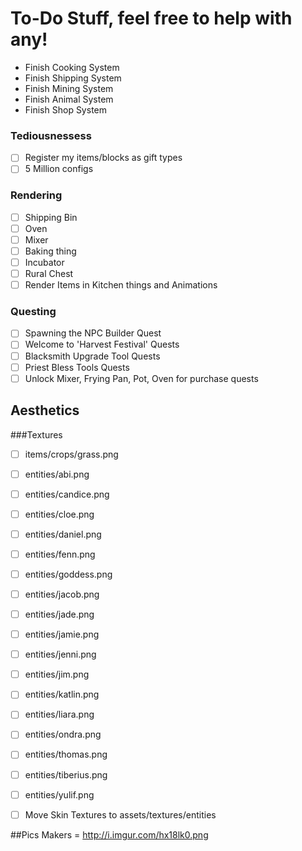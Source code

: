 # To-Do Stuff, feel free to help with any!
- Finish Cooking System
- Finish Shipping System
- Finish Mining System
- Finish Animal System
- Finish Shop System

### Tediousnessess
- [ ] Register my items/blocks as gift types
- [ ] 5 Million configs

### Rendering
- [ ] Shipping Bin
- [ ] Oven
- [ ] Mixer
- [ ] Baking thing
- [ ] Incubator
- [ ] Rural Chest
- [ ] Render Items in Kitchen things and Animations

### Questing
- [ ] Spawning the NPC Builder Quest
- [ ] Welcome to 'Harvest Festival' Quests
- [ ] Blacksmith Upgrade Tool Quests
- [ ] Priest Bless Tools Quests
- [ ] Unlock Mixer, Frying Pan, Pot, Oven for purchase quests

## Aesthetics 
###Textures
- [ ] items/crops/grass.png 
- [ ] entities/abi.png
- [ ] entities/candice.png
- [ ] entities/cloe.png
- [ ] entities/daniel.png
- [ ] entities/fenn.png
- [ ] entities/goddess.png
- [ ] entities/jacob.png
- [ ] entities/jade.png
- [ ] entities/jamie.png
- [ ] entities/jenni.png
- [ ] entities/jim.png
- [ ] entities/katlin.png
- [ ] entities/liara.png
- [ ] entities/ondra.png
- [ ] entities/thomas.png
- [ ] entities/tiberius.png
- [ ] entities/yulif.png

- [ ] Move Skin Textures to assets/textures/entities

##Pics
Makers = http://i.imgur.com/hx18lk0.png
